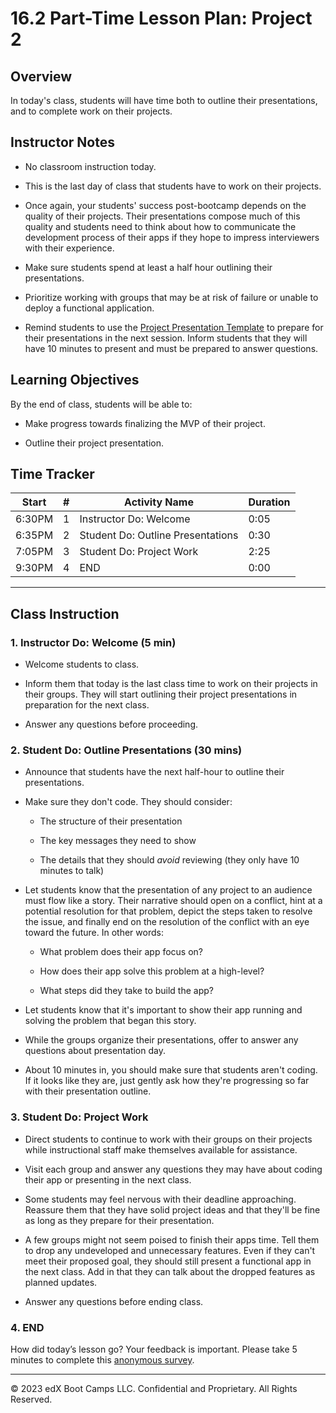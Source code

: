 # 16.2 Part-Time Lesson Plan: Project 2

## Overview

In today's class, students will have time both to outline their presentations, and to complete work on their projects.

## Instructor Notes

* No classroom instruction today.

* This is the last day of class that students have to work on their projects. 

* Once again, your students' success post-bootcamp depends on the quality of their projects. Their presentations compose much of this quality and students need to think about how to communicate the development process of their apps if they hope to impress interviewers with their experience.

* Make sure students spend at least a half hour outlining their presentations.

* Prioritize working with groups that may be at risk of failure or unable to deploy a functional application. 

* Remind students to use the [Project Presentation Template](https://docs.google.com/presentation/d/10QaO9KH8HtUXj__81ve0SZcpO5DbMbqqQr4iPpbwKks/edit?usp=sharing) to prepare for their presentations in the next session. Inform students that they will have 10 minutes to present and must be prepared to answer questions.

## Learning Objectives

By the end of class, students will be able to:

* Make progress towards finalizing the MVP of their project.

* Outline their project presentation.

## Time Tracker

| Start  | #   | Activity Name                       | Duration |
|---     |---  |---                                  |---       |
| 6:30PM | 1   | Instructor Do: Welcome              | 0:05     |
| 6:35PM | 2   | Student Do: Outline Presentations   | 0:30     |
| 7:05PM | 3   | Student Do: Project Work            | 2:25     |
| 9:30PM | 4   | END                                 | 0:00     |

---

## Class Instruction

### 1. Instructor Do: Welcome (5 min)

* Welcome students to class.
 
* Inform them that today is the last class time to work on their projects in their groups. They will start outlining their project presentations in preparation for the next class.

* Answer any questions before proceeding.

### 2. Student Do: Outline Presentations (30 mins)

* Announce that students have the next half-hour to outline their presentations.

* Make sure they don't code. They should consider:

  * The structure of their presentation

  * The key messages they need to show 
  
  * The details that they should _avoid_ reviewing (they only have 10 minutes to talk)

* Let students know that the presentation of any project to an audience must flow like a story. Their narrative should open on a conflict, hint at a potential resolution for that problem, depict the steps taken to resolve the issue, and finally end on the resolution of the conflict with an eye toward the future. In other words:

  * What problem does their app focus on?

  * How does their app solve this problem at a high-level?

  * What steps did they take to build the app?

* Let students know that it's important to show their app running and solving the problem that began this story.

* While the groups organize their presentations, offer to answer any questions about presentation day.

* About 10 minutes in, you should make sure that students aren't coding. If it looks like they are, just gently ask how they're progressing so far with their presentation outline.
  
### 3. Student Do: Project Work

* Direct students to continue to work with their groups on their projects while instructional staff make themselves available for assistance.

* Visit each group and answer any questions they may have about coding their app or presenting in the next class.

* Some students may feel nervous with their deadline approaching. Reassure them that they have solid project ideas and that they'll be fine as long as they prepare for their presentation.

* A few groups might not seem poised to finish their apps time. Tell them to drop any undeveloped and unnecessary features. Even if they can't meet their proposed goal, they should still present a functional app in the next class. Add in that they can talk about the dropped features as planned updates.

* Answer any questions before ending class.

### 4. END

How did today’s lesson go? Your feedback is important. Please take 5 minutes to complete this [anonymous survey](https://forms.gle/RfcVyXiMmZQut6aJ6).

---
© 2023 edX Boot Camps LLC. Confidential and Proprietary. All Rights Reserved.
